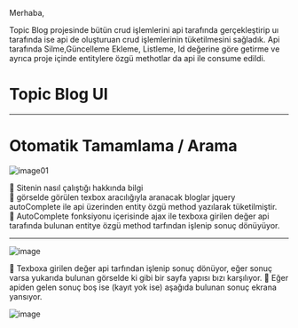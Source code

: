 Merhaba,

Topic Blog projesinde bütün crud işlemlerini api tarafında gerçekleştirip uı tarafında ise api de oluşturuan crud işlemlerinin tüketilmesini sağladık.
Api tarafında Silme,Güncelleme Ekleme, Listleme, Id değerine göre getirme ve ayrıca proje içinde entitylere özgü methotlar da api ile consume edildi.

<h1>Topic Blog UI</h1>
<hr>
<h1>Otomatik Tamamlama / Arama </h1>

![image01](https://github.com/Sinantosun/MyAcademyTopic/assets/145317724/29e5e219-ec8b-4446-b018-40c2cd748a7b)

📌 Sitenin nasıl çalıştığı hakkında bilgi<br>
📌 görselde görülen texbox aracılığıyla aranacak bloglar jquery autoComplete ile api üzerinden entity özgü method yazılarak tüketilmiştir.<br>
📌 AutoComplete fonksiyonu içerisinde ajax ile texboxa girilen değer api tarafında bulunan entitye özgü method tarfından işlenip sonuç dönüyüyor.<br>

<hr>

![image](https://github.com/Sinantosun/MyAcademyTopic/assets/145317724/32d67ec0-1bde-49bc-b580-8bd10713262e)

📌 Texboxa girilen değer api tarfından işlenip sonuç dönüyor, eğer sonuç varsa yukarıda bulunan görselde ki gibi bir sayfa yapısı bızı karşılıyor.
📌 Eğer apiden gelen sonuç boş ise (kayıt yok ise) aşağıda bulunan sonuç ekrana yansıyor.

![image](https://github.com/Sinantosun/MyAcademyTopic/assets/145317724/1a79d578-e618-48c3-84c2-bb3ab685510d)


